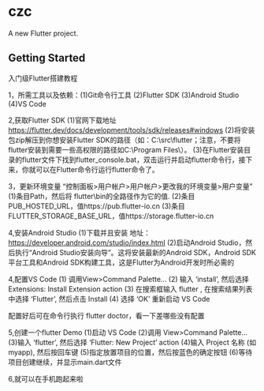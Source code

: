# czc

A new Flutter project.

## Getting Started

入门级Flutter搭建教程

1，所需工具以及依赖：(1)Git命令行工具 (2)Flutter SDK (3)Android Studio  (4)VS Code

2,获取Flutter SDK
(1)官网下载地址  https://flutter.dev/docs/development/tools/sdk/releases#windows
(2)将安装包zip解压到你想安装Flutter SDK的路径（如：C:\src\flutter；注意，不要将flutter安装到需要一些高权限的路径如C:\Program Files\）。
(3)在Flutter安装目录的flutter文件下找到flutter_console.bat，双击运行并启动flutter命令行，接下来，你就可以在Flutter命令行运行flutter命令了。


3，更新环境变量 “控制面板>用户帐户>用户帐户>更改我的环境变量>用户变量”
(1)条目Path，然后将 flutter\bin的全路径作为它的值.
(2)条目PUB_HOSTED_URL，值https://pub.flutter-io.cn
(3)条目FLUTTER_STORAGE_BASE_URL，值https://storage.flutter-io.cn


4,安装Android Studio
(1)下载并且安装 地址：  https://developer.android.com/studio/index.html
(2)启动Android Studio，然后执行“Android Studio安装向导”。这将安装最新的Android SDK，Android SDK平台工具和Android SDK构建工具，这是Flutter为Android开发时所必需的


4,配置VS Code
(1) 调用View>Command Palette…
(2) 输入 ‘install’, 然后选择 Extensions: Install Extension action
(3) 在搜索框输入 flutter , 在搜索结果列表中选择 ‘Flutter’, 然后点击 Install
(4) 选择 ‘OK’ 重新启动 VS Code

配置好后可在命令行执行 flutter doctor，看一下差哪些没有配置

5,创建一个flutter Demo
(1)启动 VS Code
(2)调用 View>Command Palette…
(3)输入 ‘flutter’, 然后选择 ‘Flutter: New Project’ action
(4)输入 Project 名称 (如myapp), 然后按回车键
(5)指定放置项目的位置，然后按蓝色的确定按钮
(6)等待项目创建继续，并显示main.dart文件

6,就可以在手机跑起来啦
